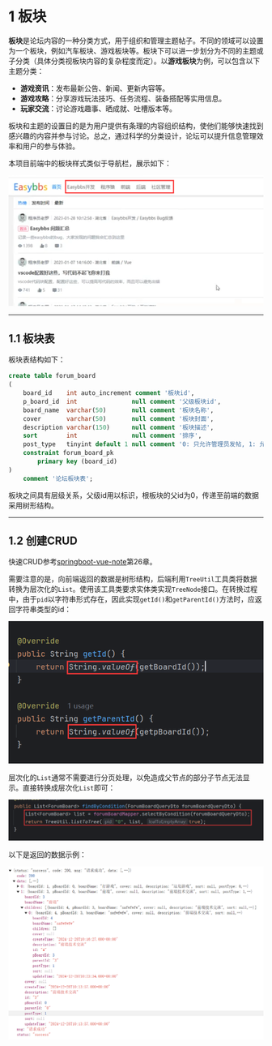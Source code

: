 # 1 板块

**板块**是论坛内容的一种分类方式，用于组织和管理主题帖子。不同的领域可以设置为一个板块，例如汽车板块、游戏板块等。板块下可以进一步划分为不同的主题或子分类（具体分类视板块内容的复杂程度而定）。以**游戏板块**为例，可以包含以下主题分类：

- **游戏资讯**：发布最新公告、新闻、更新内容等。
- **游戏攻略**：分享游戏玩法技巧、任务流程、装备搭配等实用信息。
- **玩家交流**：讨论游戏趣事、晒成就、吐槽版本等。

板块和主题的设置目的是为用户提供有条理的内容组织结构，使他们能够快速找到感兴趣的内容并参与讨论。总之，通过科学的分类设计，论坛可以提升信息管理效率和用户的参与体验。

本项目前端中的板块样式类似于导航栏，展示如下：

![image-20241226215829787](assets/image-20241226215829787.png)

---

## 1.1 板块表

板块表结构如下：

```sql
create table forum_board
(
    board_id    int auto_increment comment '板块id',
    p_board_id  int               null comment '父级板块id',
    board_name  varchar(50)       null comment '板块名称',
    cover       varchar(50)       null comment '板块封面',
    description varchar(150)      null comment '板块描述',
    sort        int               null comment '排序',
    post_type   tinyint default 1 null comment '0: 只允许管理员发帖, 1: 允许任何人发帖',
    constraint forum_board_pk
        primary key (board_id)
)
    comment '论坛板块表';
```

板块之间具有层级关系，父级id用以标识，根板块的父id为0，传递至前端的数据采用树形结构。

---

## 1.2 创建CRUD

快速CRUD参考[springboot-vue-note](https://github.com/lingzed/springboot-vue-note)第26章。

需要注意的是，向前端返回的数据是树形结构，后端利用`TreeUtil`工具类将数据转换为层次化的`List`。使用该工具类要求实体类实现`TreeNode`接口。在转换过程中，由于`pid`以字符串形式存在，因此实现`getId()`和`getParentId()`方法时，应返回字符串类型的id：

![image-20241229120956082](assets/image-20241229120956082.png)

层次化的`List`通常不需要进行分页处理，以免造成父节点的部分子节点无法显示。直接转换成层次化`List`即可：

![image-20241229123526969](assets/image-20241229123526969.png)

以下是返回的数据示例：

![image-20241229123954019](assets/image-20241229123954019.png)